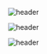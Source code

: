 ![header](https://capsule-render.vercel.app/api?type=waving&color=7C68C2&height=200&section=header&&fontSize=90)

![header](https://capsule-render.vercel.app/api?type=transparent&color=7C68C2&height=100&section=body&text=YUNJAY&fontSize=90)

![header](https://capsule-render.vercel.app/api?type=waving&color=7C68C2&height=200&section=footer&&fontSize=90)
